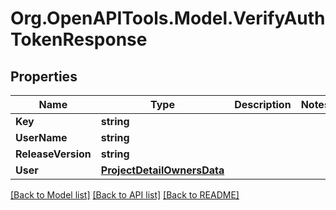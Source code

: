 
# Org.OpenAPITools.Model.VerifyAuthTokenResponse

## Properties

Name | Type | Description | Notes
------------ | ------------- | ------------- | -------------
**Key** | **string** |  | 
**UserName** | **string** |  | 
**ReleaseVersion** | **string** |  | 
**User** | [**ProjectDetailOwnersData**](ProjectDetailOwnersData.md) |  | 

[[Back to Model list]](../README.md#documentation-for-models)
[[Back to API list]](../README.md#documentation-for-api-endpoints)
[[Back to README]](../README.md)

